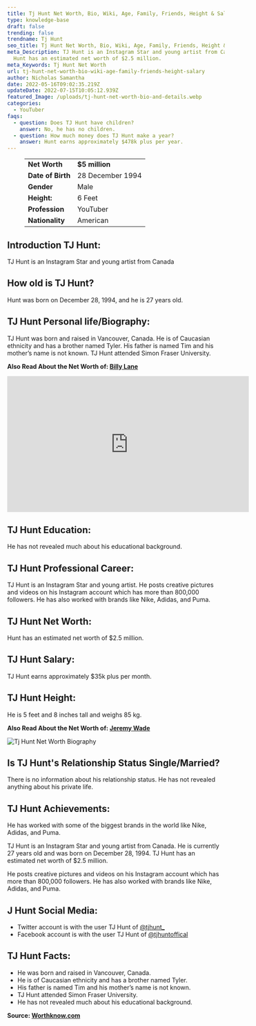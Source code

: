 ```yaml
---
title: Tj Hunt Net Worth, Bio, Wiki, Age, Family, Friends, Height & Salary
type: knowledge-base
draft: false
trending: false
trendname: Tj Hunt
seo_title: Tj Hunt Net Worth, Bio, Wiki, Age, Family, Friends, Height & Salary - Worthknow
meta_Description: TJ Hunt is an Instagram Star and young artist from Canada.
  Hunt has an estimated net worth of $2.5 million.
meta_Keywords: Tj Hunt Net Worth
url: tj-hunt-net-worth-bio-wiki-age-family-friends-height-salary
author: Nicholas Samantha
date: 2022-05-16T09:02:35.219Z
updateDate: 2022-07-15T10:05:12.939Z
featured_Image: /uploads/tj-hunt-net-worth-bio-and-details.webp
categories:
  - YouTuber
faqs:
  - question: Does TJ Hunt have children?
    answer: No, he has no children.
  - question: How much money does TJ Hunt make a year?
    answer: Hunt earns approximately $478k plus per year.
---
```

<figure class="wp-block-table is-style-stripes">
  <table>
    <tbody>
      <tr>
        <td>
          <strong>Net Worth</strong>
        </td>
        <td>
          <strong>$5 million</strong>
        </td>
      </tr>
      <tr>
        <td>
          <strong>Date of Birth</strong>
        </td>
        <td>28 December 1994</td>
      </tr>
      <tr>
        <td>
          <strong>Gender</strong>
        </td>
        <td>Male</td>
      </tr>
      <tr>
        <td>
          <strong>Height:</strong>
        </td>
        <td>6 Feet</td>
      </tr>
      <tr>
        <td>
          <strong>Profession</strong>
        </td>
        <td>YouTuber</td>
      </tr>
      <tr>
        <td>
          <strong>Nationality</strong>
        </td>
        <td>American</td>
      </tr>
    </tbody>
  </table>
</figure>

## **Introduction TJ Hunt:**

TJ Hunt is an Instagram Star and young artist from Canada

## **How old is TJ Hunt?**

Hunt was born on December 28, 1994, and he is 27 years old.

## **TJ Hunt Personal life/Biography:**

TJ Hunt was born and raised in Vancouver, Canada. He is of Caucasian ethnicity and has a brother named Tyler. His father is named Tim and his mother’s name is not known. TJ Hunt attended Simon Fraser University.

**Also Read About the Net Worth of: <a href="https://worthknow.com/billy-lane-worth-bio-wiki-age-family-friends-height-salary/" target="_blank" rel="noopener">Billy Lane</a>**

<iframe width="560" height="315" src="https://www.youtube.com/embed/MUfeB34R6jM" title="YouTube video player" frameborder="0" allow="accelerometer; autoplay; clipboard-write; encrypted-media; gyroscope; picture-in-picture" allowfullscreen></iframe>

## **TJ Hunt Education:**

He has not revealed much about his educational background.

## **TJ Hunt Professional Career:**

TJ Hunt is an Instagram Star and young artist. He posts creative pictures and videos on his Instagram account which has more than 800,000 followers. He has also worked with brands like Nike, Adidas, and Puma.

## **TJ Hunt Net Worth:**

Hunt has an estimated net worth of $2.5 million.

## **TJ Hunt Salary:**

TJ Hunt earns approximately $35k plus per month.

## **TJ Hunt Height:**

He is 5 feet and 8 inches tall and weighs 85 kg.

**Also Read About the Net Worth of: <a href="https://worthknow.com/jeremy-wade-net-worth-bio-wiki-age-family-friends-height-salary/" target="_blank" rel="noopener">Jeremy Wade</a>**

![Tj Hunt Net Worth Biography](/uploads/tj-hunt-net-worth.webp)

## **Is TJ Hunt's Relationship Status Single/Married?**

There is no information about his relationship status. He has not revealed anything about his private life.

## **TJ Hunt Achievements:**

He has worked with some of the biggest brands in the world like Nike, Adidas, and Puma.

TJ Hunt is an Instagram Star and young artist from Canada. He is currently 27 years old and was born on December 28, 1994. TJ Hunt has an estimated net worth of $2.5 million.

He posts creative pictures and videos on his Instagram account which has more than 800,000 followers. He has also worked with brands like Nike, Adidas, and Puma.

## **J Hunt Social Media:**

* Twitter account is with the user TJ Hunt of  <a href="https://twitter.com/tjhunt_?" target="_blank" rel="nofollow" rel="noopener">@tjhunt_</a>
* Facebook account is with the user TJ Hunt of  <a href="https://www.facebook.com/tjhuntoffical/" target="_blank" rel="nofollow" rel="noopener">@tjhuntoffical</a>

## **TJ Hunt Facts:**

* He was born and raised in Vancouver, Canada.
* He is of Caucasian ethnicity and has a brother named Tyler.
* His father is named Tim and his mother’s name is not known. 
* TJ Hunt attended Simon Fraser University.
* He has not revealed much about his educational background.

**Source: <a href="https://worthknow.com/" target="_blank" rel="noopener">Worthknow.com</a>**